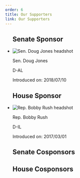 ```yaml
---
order: 6
title: Our Supporters
link: Our Supporters
---
```


<div class="row">
  <ul class="cosponsors col-md-6">
    <h2>Senate Sponsor</h2>
    <li class="cosponsor d">
      <div class="photoblock">
        <img src="https://theunitedstates.io/images/congress/450x550/J000300.jpg" class="photoblock-img" alt="Sen. Doug Jones headshot">
      </div>
      <div class="info">
        <p class="name">Sen. Doug Jones</p>
        <p class="data">D-AL</p>
        <p class="joindate">Introduced on: 2018/07/10</p>
      </div>
    </li>
  </ul>
  <ul class="cosponsors col-md-6">
  <h2>House Sponsor</h2>
  <li class="cosponsor d">
    <div class="photoblock">
      <img src="https://theunitedstates.io/images/congress/450x550/R000515.jpg" class="photoblock-img" alt="Rep. Bobby Rush headshot">
    </div>
    <div class="info">
      <p class="name">Rep. Bobby Rush</p>
      <p class="data">D-IL</p>
      <p class="joindate">Introduced on: 2017/03/01</p>
    </div>
  </li>
  </ul>
</div>

<div class="row">
  <ul class="cosponsors senate col-md-12">
    <h2>Senate Cosponsors</h2>
  </ul>
</div>

<div class="row">
  <ul class="cosponsors house col-md-12">
    <h2>House Cosponsors</h2>
  </ul>
</div>
<script id="entry-template" type="text/x-handlebars-template">
    {% raw %}
      <li class="cosponsor {{toLowerCase party}}">
        <div class="photoblock">
          <img src="{{image}}" class="photoblock-img" alt="{{title}} {{name}} headshot">
        </div>
        <div class="info">
          <p class="name">{{title}} {{name}}</p>
          <p class="data">{{party}}-{{state}}</p>
          <p class="joindate">Joined on: {{joindate}}</p>
        </div>
      </li>
    {% endraw %}
</script>

